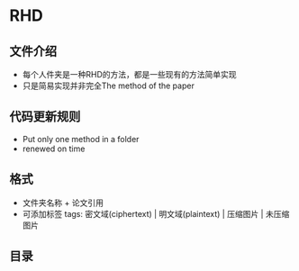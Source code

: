 # RHD
## 文件介绍
- 每个人件夹是一种RHD的方法，都是一些现有的方法简单实现
- 只是简易实现并非完全The method of the paper
## 代码更新规则
- Put only one method in a folder
- renewed on time

## 格式
- 文件夹名称 + 论文引用
- 可添加标签 tags: 密文域(ciphertext) | 明文域(plaintext) | 压缩图片 | 未压缩图片

## 目录







